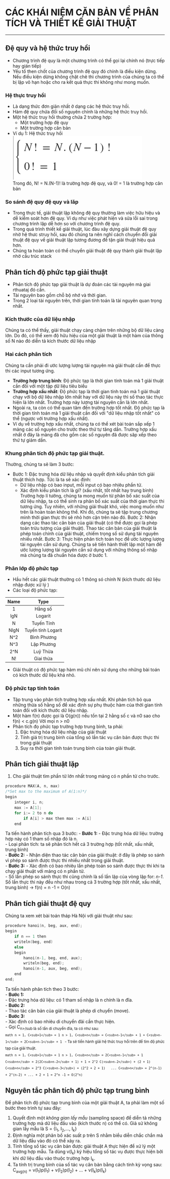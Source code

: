 # CÁC KHÁI NIỆM CĂN BẢN VỀ PHÂN TÍCH VÀ THIẾT KẾ GIẢI THUẬT
---
## Đệ quy và hệ thức truy hồi  
- Chương trình đệ quy là một chương trình có thể gọi lại chính nó (trực tiếp hay gián tiếp)
- Yếu tố then chốt của chương trình đệ quy đó chính là điều kiện dừng. Nếu điều kiện dừng không chặt chẽ thì chương trình của chúng ta có thể bị lặp vô hạn hoặc cho ra kết quả thực thi không như mong muốn.
### Hệ thực truy hồi
- Là dạng thức đơn giản nhất ở dạng các hệ thức truy hồi.
- Hàm  đệ quy chứa đối số nguyên chính là những hệ thức truy hồi.
- Một hệ thức truy hồi thường chứa 2 trường hợp:
    - Một trường hợp đệ quy
    - Một trường hợp căn bản
- Ví dụ 1: Hệ thức truy hồi  
![Ex1](./Images/ex1.png)  
Trong đó, N! = N.(N-1)! là trường hợp đệ quy, và 0! = 1 là trường hợp căn bản  

### So sánh đệ quy đệ quy và lăp  
- Trong thực tế, giải thuật lặp không đệ quy thường làm việc hữu hiệu và dễ kiểm soát hơn đệ quy. Ví dụ như việc phát hiện và sửa lỗi sai trong chương trình lặp dễ hơn so với chương trình đệ quy.  
- Trong quá trình thiết kế giải thuật, lúc đàu xây dựng giải thuật đệ quy nhờ hệ thưc struy hồi, sau đó chúng ta nên nghĩ cách chuyển đổi giải thuật đệ quy về giải thuật lặp tương đương để tận giải thuật hiệu quả hơn.  
- Chúng ta hoàn toàn có thể chuyển giải thuật đệ quy thành giải thuật lặp nhờ cấu trúc stack

## Phân tích độ phức tạp giải thuật  
- Phân tích độ phức tạp giải thuật là dự đoán các tài nguyên mà giai rthuataj đó cần.
- Tài nguyên bao gồm chỗ bộ nhớ và thời gian.
- Trong 2 loại tài nguyên trên, thời gian tính toán là tài nguyên quan trọng nhất.  

### Kích thước của dữ liệu nhập
Chúng ta có thể thấy, giải thuật chạy càng chậm trên những bộ dữ liệu càng lớn. Do đó, có thể xem độ hữu hiệu của một giải thuật là một hàm của thông số N nào đó diễn tả kích thước dữ liệu nhập  

### Hai cách phân tích  
Chúng ta cần phải đi ước lượng lượng tài nguyên mà giải thuật cần để thực thi các input tương ứng.  

- **Trường hợp trung bình**: Độ phức tạp là thời gian tính toán mà 1 giải thuật cần đối với một tập dữ liệu tiêu biểu  
- **Trường hợp xấu nhất**: Độ phức tạp là thời gian tính toán mà 1 giải thuật chạy với bộ dữ liệu nhập lớn nhất hay với dữ liệu này thì số thao tác thực hiện là lớn nhất. Trường hợp này lượng tài nguyên cần là lớn nhất.  
- Ngoài ra, ta còn có thể quan tâm đến trường hợp tốt nhất. Độ phức tạp là thời gian tính toán mà 1 giải thuật cần đối với "dữ liệu nhập tốt nhất" có thể (ngược với trường hợp xấu nhất).  
- Ví dụ về trường hợp xấu nhất, chúng ta có thể xét bài toán sắp xếp 1 mảng các số nguyên cho trước theo thứ tự tăng dần. Trường hợp xấu nhất ở đây là mảng đã cho gồm các số nguyên đã được săp xếp theo thứ tự giảm dần.  

### Khung phân tích độ phức tạp giải thuật.
Thường, chúng ta sẽ làm 3 bước:  
- Bước 1: Đặc trưng hóa dữ liệu nhập và quyết định kiểu phân tích giải thuật thích hợp. Tức là ta sẽ xác định:  
    - Dữ liệu nhập có bao input, mỗi input có bao nhiêu phần tử.  
    - Xác định kiểu phân tích là gì? (xấu nhất, tốt nhất hay trung bình)  
Trường hợp lí tưởng, chúng ta mong muốn từ phân bố xác suất của dữ liệu nhập, ta có thể sinh ra phân bố xác suất của thời gian thực thi tương ứng.
Tuy nhiên, với những giải thuật khó, việc mong muốn như trên là hoàn toàn không thể. Khi đó, chúng ta sẽ tập trung chương minh thời gian thực thi sẽ nhỏ hơn cận trên nào đó.
Bước 2: Nhận dạng các thao tác căn bản của giải thuật (có thể được gọi là phép toán trừu tượng của giải thuật). Thao tác căn bản của giải thuật là phép toán chính của giải thuật, chiếm trọng số sử dụng tài nguyên nhiều nhất.
Bước 3: Thực hiện phân tích toán học để ước lượng lượng tài nguyên cần sử dụng. Chúng ta sẽ tiến hành thiết lập một hàm để ước lượng lượng tài nguyên cần sử dụng với những thông số nhập mà chúng ta đã chuẩn hóa được ở bước 1.  
### Phân lớp độ phức tạp  
- Hầu hết các giải thuật thường có 1 thông só chính N (kích thước dữ liệu nhập được xử lý )  
- Các loại độ phức tạp:  

| Name | Type |
| :---: | :---: |
| 1 | Hằng số |
| lgN | Logarit |
| N | Tuyến Tính |
| NlgN | Tuyến tính Logarit |
| N^2 | Bình Phương |
| N^3 | Lập Phương |
| 2^N | Luỹ Thừa |
| N! | Giai thừa |  

- Giải thuật có độ phức tạp hàm mũ chỉ nên sử dụng cho những bài toán có kích thước dữ liệu khá nhỏ.  

### Độ phức tạp tính toán
- Tập trung vào phân tích trường hợp xấu nhất. Khi phân tích bỏ qua những thừa số hằng số để xác định sự phụ thuộc hàm của thời gian tính toán đối với kích thước dữ liệu nhập.  
- Một hàm f(n) được gọi là O(g(n)) nếu tồn tại 2 hằng số c và n0 sao cho f(n) < c.g(n) Với mọi n > n0  
- Phân tích đọ phức tạp trường hợp trung bình, ta phải:  
    1. Đặc trưng hóa dữ liệu nhập của giải thuật
    2. Tính giá trị trung bình của tổng só lần tác vụ căn bản được thực thi trong giải thuật
    3. Suy ra thời gian tính toán trung bình của toàn giải thuật.


## Phân tích giải thuật lặp
1. Cho giải thuật tìm phần tử lớn nhất trong mảng có n phần tử cho trước.  

```c
procedure MAX(A, n, max)
/*Set max to the maximum of A(1:n)*/
begin
    integer i, n;
    max := A[1];
    for i:= 2 to n do
        if A[i] > max then max := A[i]
    end
``` 

Ta tiến hành phân tích qua 3 bước:
    - **Bước 1:**
        - Đặc trưng hóa dữ liệu: trường hợp này có 1 tham số nhập đó là n.  
        - Loại phân tích: ta sẽ phân tích hết cả 3 trường hợp (tốt nhất, xấu nhất, trung bình)  
    - **Bước 2:**
        - Nhận diện thao tác căn bản của giải thuật: ở đây là phép so sánh vì phép so sánh được thực thi nhiều nhất trong giải thuật.  
    - **Bước 3:**
        - Xác định có bao nhiêu lần phép toán so sánh được thực thi khi ta chạy giải thuật với mảng có n phần tử.  
        - Số lần phép so sánh thực thi cũng chính là số  lần lặp của vòng lặp for: *n-1*. Số lần thực thi này đều như nhau trong cả 3 trường hợp (tốt nhất, xấu nhất, trung bình) &#8594; f(n) = n -1 = O(n)  

## Phân tích giải thuật đệ quy 
Chúng ta xem xét bài toán tháp Hà Nội với giải thuật như sau:  

```c
procedure hanoi(n, beg, aux, end);
begin
    if n == 1 then
    writeln(beg, end)
    else
    begin
        hanoi(n-1, beg, end, aux);
        writeln(beg, end);
        hanoi(n-1, aux, beg, end);
    end
end;
```  

Ta tiến hành phân tích theo 3 bước:  
    - **Bước 1:**  
        - Đặc trưng hóa dữ liệu: có 1 tham số nhập là n chính là n đĩa.  
    - **Bước 2:**  
        - Thao tác căn bản của giải thuật là phép di chuyển (move).  
    - **Bước 3:**  
        - Xác định có bao nhiêu di chuyển đãi cần thực hiện.  
        - Gọi C<sub>n>/sub là số lần di chuyển đĩa, ta có như sau:  
        ```math
        n = 1, C<sub>1</sub> = 1
        n > 1, C<sub>n</sub> = C<sub>n-1</sub> + 1 + C<sub>n-1</sub> = 2C<sub>n-1</sub> + 1
        ```
        - Ta sẽ tiến hành giải hệ thức truy hồi trên để tìm độ phức tạp của giải thuật.  
        ```math
        n = 1, C<sub>1</sub> = 1
        n > 1, C<sub>n</sub> = 2C<sub>n-1</sub> + 1  
            C<sub>n</sub> = 2(2C<sub>n-2</sub> + 1) + 1 = 2^2 C(<sub>n-2</sub>) + (2 + 1)  
            C<sub>n</sub> = 2^3 C(<sub>n-3</sub>) + (2^2 + 2 + 1)  
                             ...
            C<sub>n</sub> = 2^(n-1) + 2^(n-2) + ... + 2 + 1 = 2^n -1 = O(2^n)
        ```


## Nguyên tắc phân tích độ phức tạp trung bình  
Để phân tích độ phức tạp trung bình của một giải thuật A, ta phải làm một số bước theo trình tự sau đây:  
1. Quyết định một *không gian lấy mẫu* (sampling space) để diễn tả những trường hợp mà dữ liệu đầu vào (kích thước n) có thể có. Giả sử không gian lấy mẫu là S = {I<sub>1</sub>, I<sub>2</sub>,..., I<sub>k</sub>}  
2. Định nghĩa một phân bố xác suất p trên S nhằm biểu diễn chắc chắn mà dữ liệu đầu vào đó có thể xảy ra.  
3. Tính tổng số tác vụ căn bản được giải thuật A thực hiện để xử lý một trường hợp mẫu. Ta dùng v(I<sub>k</sub>) ký hiệu tổng số tác vụ được thực hiện bởi khi dữ liệu đầu vào thuộc trường hợp I<sub>k</sub>.  
4. Ta tính trị trung bình của số tác vụ căn bản bằng cách tính kỳ vọng sau:  
C<sub>avg(n)</sub> = v(I<sub>1</sub>)p(I<sub>1</sub>) + v(I<sub>2</sub>)p(I<sub>2</sub>) + ... + v(I<sub>k</sub>)p(I<sub>k</sub>)





